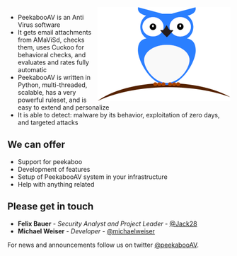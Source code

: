 <img align="right" src="peekaboo200.png">

* PeekabooAV is an Anti Virus software
* It gets email attachments from AMaViSd, checks them, uses Cuckoo for behavioral checks, and evaluates and rates fully automatic
* PeekabooAV is written in Python, multi-threaded, scalable, has a very powerful ruleset, and is easy to extend and personalize
* It is able to detect: malware by its behavior, exploitation of zero days, and targeted attacks

We can offer
------------
* Support for peekaboo
* Development of features
* Setup of PeekabooAV system in your infrastructure
* Help with anything related

Please get in touch
-------------------
* **Felix Bauer** - *Security Analyst and Project Leader* - [@Jack28](https://github.com/Jack28)
* **Michael Weiser** - *Developer* - [@michaelweiser](https://github.com/michaelweiser)

For news and announcements follow us on twitter [@peekabooAV](https://twitter.com/peekabooav).
